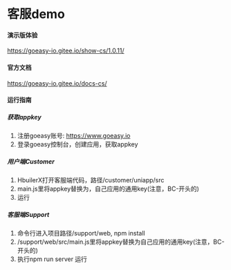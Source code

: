 # 客服demo

#### 演示版体验

https://goeasy-io.gitee.io/show-cs/1.0.11/

#### 官方文档

https://goeasy-io.gitee.io/docs-cs/

#### 运行指南

##### 获取appkey

1. 注册goeasy账号: https://www.goeasy.io
2. 登录goeasy控制台，创建应用，获取appkey

##### 用户端Customer

1. HbuilerX打开客服端代码，路径/customer/uniapp/src
2. main.js里将appkey替换为，自己应用的通用key(注意，BC-开头的)
3. 运行



##### 客服端Support


1. 命令行进入项目路径/support/web, npm install
2. /support/web/src/main.js里将appkey替换为自己应用的通用key(注意，BC-开头的)
3. 执行npm run server 运行






